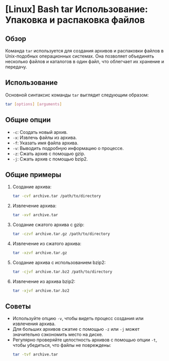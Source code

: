 # [Linux] Bash tar Использование: Упаковка и распаковка файлов

## Обзор
Команда `tar` используется для создания архивов и распаковки файлов в Unix-подобных операционных системах. Она позволяет объединять несколько файлов и каталогов в один файл, что облегчает их хранение и передачу.

## Использование
Основной синтаксис команды `tar` выглядит следующим образом:

```bash
tar [options] [arguments]
```

## Общие опции
- `-c`: Создать новый архив.
- `-x`: Извлечь файлы из архива.
- `-f`: Указать имя файла архива.
- `-v`: Выводить подробную информацию о процессе.
- `-z`: Сжать архив с помощью gzip.
- `-j`: Сжать архив с помощью bzip2.

## Общие примеры
1. Создание архива:
   ```bash
   tar -cvf archive.tar /path/to/directory
   ```

2. Извлечение архива:
   ```bash
   tar -xvf archive.tar
   ```

3. Создание сжатого архива с gzip:
   ```bash
   tar -czvf archive.tar.gz /path/to/directory
   ```

4. Извлечение из сжатого архива:
   ```bash
   tar -xzvf archive.tar.gz
   ```

5. Создание архива с использованием bzip2:
   ```bash
   tar -cjvf archive.tar.bz2 /path/to/directory
   ```

6. Извлечение из архива bzip2:
   ```bash
   tar -xjvf archive.tar.bz2
   ```

## Советы
- Используйте опцию `-v`, чтобы видеть процесс создания или извлечения архива.
- Для больших архивов сжатие с помощью `-z` или `-j` может значительно сэкономить место на диске.
- Регулярно проверяйте целостность архивов с помощью опции `-t`, чтобы убедиться, что файлы не повреждены:
  ```bash
  tar -tvf archive.tar
  ```